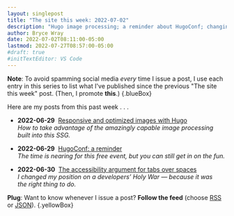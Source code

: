 ```yaml
---
layout: singlepost
title: "The site this week: 2022-07-02"
description: "Hugo image processing; a reminder about HugoConf; changing sides in a Holy War."
author: Bryce Wray
date: 2022-07-02T08:11:00-05:00
lastmod: 2022-07-27T08:57:00-05:00
#draft: true
#initTextEditor: VS Code
---
```


**Note**: To avoid spamming social media *every* time I issue a post, I use each entry in this series to list what I've published since the previous "The site this week" post. (Then, I promote **this**.)
{.blueBox}

Here are my posts from this past week . . .

- <span class="sansSerif"><strong class="pokey">2022-06-29</strong></span>&nbsp;&nbsp;[Responsive and optimized images with Hugo](/posts/2022/06/responsive-optimized-images-hugo/)\
*How to take advantage of the amazingly capable image processing built into this SSG.*

- <span class="sansSerif"><strong class="pokey">2022-06-29</strong></span>&nbsp;&nbsp;[HugoConf: a reminder](/posts/2022/06/hugoconf-reminder/)\
*The time is nearing for this free event, but you can still get in on the fun.*

- <span class="sansSerif"><strong class="pokey">2022-06-30</strong></span>&nbsp;&nbsp;[The accessibility argument for tabs over spaces](/posts/2022/06/accessibility-argument-tabs-spaces/)\
*I changed my position on a developers’ Holy War — because it was the right thing to do.*

**Plug**: Want to know whenever I issue a post? **Follow the feed** (choose [RSS](/index.xml) or [JSON](/index.json)).
{.yellowBox}

